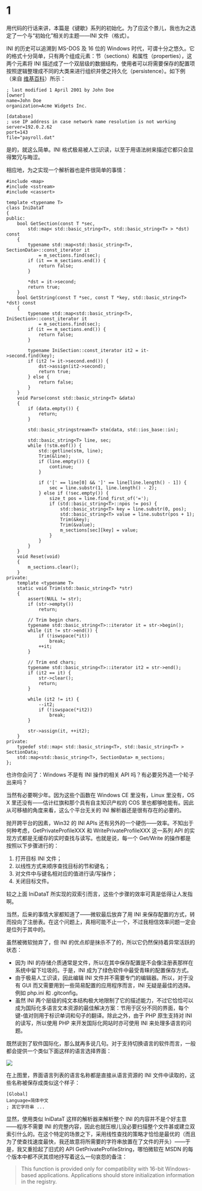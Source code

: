 # 1

用代码的行话来讲，本篇是《键歇》系列的初始化。为了应这个景儿，我也为之选定了一个与“初始化”相关的主题——INI 文件（格式）。

INI 的历史可以追溯到 MS-DOS 及 16 位的 Windows 时代，可谓十分之悠久。它的格式十分简单，只有两个组成元素：节（sections）和属性（properties），这两个元素将 INI 描述成了一个双层级的数据结构，使用者可以将需要保存的配置项按照逻辑整理成不同的大类来进行组织并使之持久化（persistence）。如下例（来自 [维基百科](http://en.wikipedia.org/wiki/INI_file)）所示：

    ; last modified 1 April 2001 by John Doe
    [owner]
    name=John Doe
    organization=Acme Widgets Inc.
 
    [database]
    ; use IP address in case network name resolution is not working
    server=192.0.2.62    
    port=143
    file="payroll.dat"

是的，就这么简单。INI 格式极易被人工识读，以至于用语法树来描述它都只会显得繁冗与晦涩。

相应地，为之实现一个解析器也是件很简单的事情：

    #include <map>
    #include <sstream>
    #include <cassert>
     
    template <typename T>
    class IniDataT
    {
    public:
        bool GetSection(const T *sec,
            std::map< std::basic_string<T>, std::basic_string<T> > *dst) const
        {
            typename std::map<std::basic_string<T>, SectionData>::const_iterator it
                = m_sections.find(sec);
            if (it == m_sections.end()) {
                return false;
            }
     
            *dst = it->second;
            return true;
        }
        bool GetString(const T *sec, const T *key, std::basic_string<T> *dst) const
        {
            typename std::map<std::basic_string<T>, IniSection>::const_iterator it
                = m_sections.find(sec);
            if (it == m_sections.end()) {
                return false;
            }
     
            typename IniSection::const_iterator it2 = it->second.find(key);
            if (it2 != it->second.end()) {
                dst->assign(it2->second);
                return true;
            } else {
                return false;
            }
        }
        void Parse(const std::basic_string<T> &data)
        {
            if (data.empty()) {
                return;
            }
     
            std::basic_stringstream<T> stm(data, std::ios_base::in);
     
            std::basic_string<T> line, sec;
            while (!stm.eof()) {
                std::getline(stm, line);
                Trim(&line);
                if (line.empty()) {
                    continue;
                }
     
                if ('[' == line[0] && ']' == line[line.length() - 1]) {
                    sec = line.substr(1, line.length() - 2);
                } else if (!sec.empty()) {
                    size_t pos = line.find_first_of('=');
                    if (std::basic_string<T>::npos != pos) {
                        std::basic_string<T> key = line.substr(0, pos);
                        std::basic_string<T> value = line.substr(pos + 1);
                        Trim(&key);
                        Trim(&value);
                        m_sections[sec][key] = value;
                    }
                }
            }
        }
        void Reset(void)
        {
            m_sections.clear();
        }
    private:
        template <typename T>
        static void Trim(std::basic_string<T> *str)
        {
            assert(NULL != str);
            if (str->empty())
                return;
     
            // Trim begin chars.
            typename std::basic_string<T>::iterator it = str->begin();
            while (it != str->end()) {
                if (!iswspace(*it))
                    break;
                ++it;
            }
     
            // Trim end chars;
            typename std::basic_string<T>::iterator it2 = str->end();
            if (it2 == it) {
                str->clear();
                return;
            }
     
            while (it2 != it) {
                --it2;
                if (!iswspace(*it2))
                    break;
            }
     
            str->assign(it, ++it2);
        }
    private:
        typedef std::map< std::basic_string<T>, std::basic_string<T> > SectionData;
        std::map<std::basic_string<T>, SectionData> m_sections;
    };

也许你会问了：Windows 不是有 INI 操作的相关 API 吗？有必要另外造一个轮子出来吗？

当然有必要啊少年。因为这些个函数在 Windows CE 里没有，Linux 里没有，OS X 里还没有——估计红旗和那个具有自主知识产权的 COS 里也都够呛能有。因此从可移植的角度来看，这么个平台无关的 INI 解析器还是很有存在的必要的。

抛开跨平台的因素，Win32 的 INI APIs 还有另外的一个硬伤——效率。不知出于何种考虑，GetPrivateProfileXXX 和 WritePrivateProfileXXX 这一系列 API 的实现方式都是无缓存的实时查找与读写。也就是说，每一个 Get/Write 的操作都是按照以下步骤进行的：

1. 打开目标 INI 文件；
2. 以线性方式来顺序查找目标的节和键名；
3. 对文件中与键名相对应的值进行读/写操作；
4. 关闭目标文件。

较之上面 IniDataT 所实现的双索引而言，这些个步骤的效率可真是低得让人发指啊。

当然，后来的事情大家都知道了——微软最后放弃了用 INI 来保存配置的方式，转而投向了注册表。在这个问题上，真相可能不止一个，不过我相信效率问题一定会是位列于其中的。

虽然被微软抛弃了，但 INI 的优点却是抹杀不了的，所以它仍然保持着异常活跃的状态：

* 因为 INI 的存储介质通常是文件，所以在其中保存配置是不会像注册表那样在系统中留下垃圾的。于是，INI 成为了绿色软件中最受青睐的配置保存方式。
* 由于极易人工识读，因此编辑 INI 文件并不需要专门的编辑器。所以，对于没有 GUI 而又需要用到一些简易配置的应用程序而言，INI 无疑是最佳的选择。例如 php.ini 和 .gitconfig。
* 虽然 INI 两个层级的纯文本结构极大地限制了它的描述能力，不过它恰恰可以成为国际化多语言文本资源的最佳解决方案：节用于区分不同的界面，每个键-值对则用于标识单词和句子的翻译。除此之外，由于 PHP 原生支持对 INI 的读写，所以使用 PHP 来开发国际化网站时亦可使用 INI 来处理多语言的问题。

既然说到了软件国际化，那么就再多说几句。对于支持切换语言的软件而言，一般都会提供一个类似下面这样的语言选择界面：

![](http://blog.titilima.com/wp-content/uploads/2014/02/rfc-1-1.png)

在上图里，界面语言列表的语言名称都是直接从语言资源的 INI 文件中读取的，这些名称被保存成类似这个样子：

    [Global]
    Language=简体中文
    ; 其它字符串 ...

显然，使用类似 IniDataT 这样的解析器来解析整个 INI 的内容并不是个好主意——程序不需要 INI 的完整内容，因此也就压根儿没必要扫描整个文件甚或建立双索引什么的。在这个特定的场景之下，采用线性查找的策略才恰恰是最优的（而且为了使查找速度最快，我还故意将所需要的字符串放置在了文件的开头）——于是，我又重拾起了旧式的 API GetPrivateProfileString，哪怕微软在 MSDN 的每个版本中都不厌其烦地抒写着这么一句哀怨的备注：

> This function is provided only for compatibility with 16-bit Windows-based applications. Applications should store initialization information in the registry.